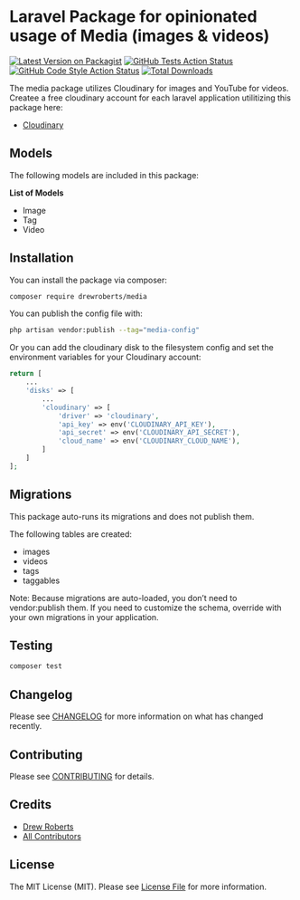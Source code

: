 # Laravel Package for opinionated usage of Media (images & videos)

[![Latest Version on Packagist](https://img.shields.io/packagist/v/drewroberts/media.svg?style=flat-square)](https://packagist.org/packages/drewroberts/media)
[![GitHub Tests Action Status](https://img.shields.io/github/actions/workflow/status/drewroberts/media/run-tests.yml?branch=main&label=tests&style=flat-square)](https://github.com/drewroberts/media/actions?query=workflow%3Arun-tests+branch%3Amain)
[![GitHub Code Style Action Status](https://img.shields.io/github/actions/workflow/status/drewroberts/media/fix-php-code-style-issues.yml?branch=main&label=code%20style&style=flat-square)](https://github.com/drewroberts/media/actions?query=workflow%3A"Fix+PHP+code+style+issues"+branch%3Amain)
[![Total Downloads](https://img.shields.io/packagist/dt/drewroberts/media.svg?style=flat-square)](https://packagist.org/packages/drewroberts/media)

The media package utilizes Cloudinary for images and YouTube for videos. Createe a free cloudinary account for each laravel application utilitizing this package here:

- [Cloudinary](https://cloudinary.com)

## Models

The following models are included in this package:

**List of Models**

- Image
- Tag
- Video

## Installation

You can install the package via composer:

```bash
composer require drewroberts/media
```

You can publish the config file with:

```bash
php artisan vendor:publish --tag="media-config"
```

Or you can add the cloudinary disk to the filesystem config and set the environment variables for your Cloudinary account:

```php
return [
    ...
    'disks' => [
        ...
        'cloudinary' => [
            'driver' => 'cloudinary',
            'api_key' => env('CLOUDINARY_API_KEY'),
            'api_secret' => env('CLOUDINARY_API_SECRET'),
            'cloud_name' => env('CLOUDINARY_CLOUD_NAME'),
        ]
    ]
];
```

## Migrations

This package auto-runs its migrations and does not publish them.

The following tables are created:

- images
- videos
- tags
- taggables

Note: Because migrations are auto-loaded, you don’t need to vendor:publish them. If you need to customize the schema, override with your own migrations in your application.

## Testing

```bash
composer test
```

## Changelog

Please see [CHANGELOG](CHANGELOG.md) for more information on what has changed recently.

## Contributing

Please see [CONTRIBUTING](CONTRIBUTING.md) for details.

## Credits

- [Drew Roberts](https://github.com/drewroberts)
- [All Contributors](../../contributors)

## License

The MIT License (MIT). Please see [License File](LICENSE) for more information.
